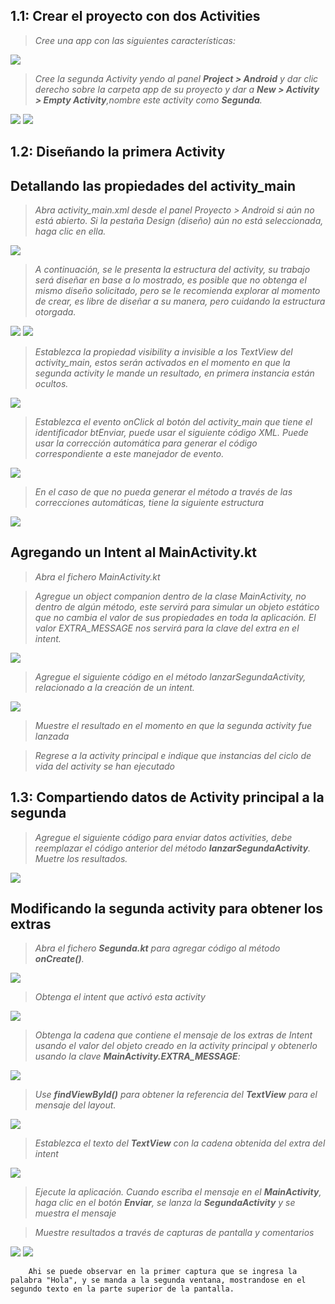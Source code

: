 ## 1.1: Crear el proyecto con dos Activities

> *Cree una app con las siguientes características:*

<img src="medios\1.png"/>

> *Cree la segunda Activity yendo al panel **Project > Android** y dar clic derecho sobre la carpeta app de su proyecto y dar a **New > Activity > Empty Activity**,nombre este activity como **Segunda**.*

<img src="medios\2.png"/>
<img src="medios\3.png"/>


## 1.2: Diseñando la primera Activity 

## Detallando las propiedades del activity_main

> *Abra activity_main.xml desde el panel Proyecto > Android si aún no está abierto. Si la pestaña Design (diseño) aún no está seleccionada, haga clic en ella.*

<img src="medios\4.png"/>

> *A continuación, se le presenta la estructura del activity, su trabajo será diseñar en base a lo mostrado, es posible que no obtenga el mismo diseño solicitado, pero se le recomienda explorar al momento de crear, es libre de diseñar a su manera, pero cuidando la estructura otorgada.*

<img src="medios\6.png"/>
<img src="medios\7.png"/>

> *Establezca la propiedad visibility a invisible a los TextView del activity_main, estos serán activados en el momento en que la segunda activity le mande un resultado, en primera instancia están ocultos.*

<img src="medios\5.png"/>

> *Establezca el evento onClick al botón del activity_main que tiene el identificador btEnviar, puede usar el siguiente código XML. Puede usar la corrección automática para generar el código correspondiente a este manejador de evento.*

<img src="medios\8.png"/>

> *En el caso de que no pueda generar el método a través de las correcciones automáticas, tiene la siguiente estructura*

<img src="medios\9.png"/>

## Agregando un Intent al MainActivity.kt

> *Abra el fichero MainActivity.kt*

> *Agregue un object companion dentro de la clase MainActivity, no dentro de algún método, este servirá para simular un objeto estático que no cambia el valor de sus propiedades en toda la aplicación. El valor EXTRA_MESSAGE nos servirá para la clave del extra en el intent.*

<img src="medios\10.png"/>

> *Agregue el siguiente código en el método lanzarSegundaActivity, relacionado a la creación de un intent.*

<img src="medios\11.png"/>

> *Muestre el resultado en el momento en que la segunda activity fue lanzada*

> *Regrese a la activity principal e indique que instancias del ciclo de vida del activity se han ejecutado*

## 1.3: Compartiendo datos de Activity principal a la segunda

> *Agregue el siguiente código para enviar datos activities, debe reemplazar el código anterior del método **lanzarSegundaActivity**. Muetre los resultados.*

<img src="medios\13.png"/>

## Modificando la segunda activity para obtener los extras

> *Abra el fichero **Segunda.kt** para agregar código al método **onCreate()**.*

<img src="medios\14.png"/>

> *Obtenga el intent que activó esta activity*

<img src="medios\15.png"/>

> *Obtenga la cadena que contiene el mensaje de los extras de Intent usando el valor del objeto creado en la activity principal y obtenerlo usando la clave **MainActivity.EXTRA_MESSAGE**:*

<img src="medios\16.png"/>

> *Use **findViewById()** para obtener la referencia del **TextView** para el mensaje del layout.*

<img src="medios\17.png"/>

> *Establezca el texto del **TextView** con la cadena obtenida del extra del intent*

<img src="medios\18.png"/>

> *Ejecute la aplicación. Cuando escriba el mensaje en el **MainActivity**, haga clic en el botón **Enviar**, se lanza la **SegundaActivity** y se muestra el mensaje*

> *Muestre resultados a través de capturas de pantalla y comentarios*

<img src="medios\19.jpg"/>
<img src="medios\20.jpg"/>

        Ahi se puede observar en la primer captura que se ingresa la palabra "Hola", y se manda a la segunda ventana, mostrandose en el segundo texto en la parte superior de la pantalla.


